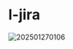 # l-jira
![202501270106](https://github.com/user-attachments/assets/085c680c-1578-4fd9-aae6-e90ce41f12d2)
